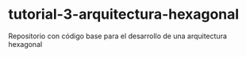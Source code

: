 # tutorial-3-arquitectura-hexagonal
Repositorio con código base para el desarrollo de una arquitectura hexagonal
